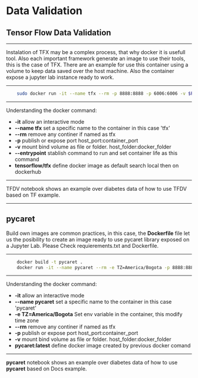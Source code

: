 # Data Validation


## Tensor Flow Data Validation

---

Instalation of TFX may be a complex process, that why docker it is usefull tool. Also each important framework generate an image to use their tools, this is the case of TFX. There are an example for use this container using a volume to keep data saved over the host machine. Also the container expose a jupyter lab instance ready to work.


---
```bash
    sudo docker run -it --name tfx --rm -p 8888:8888 -p 6006:6006 -v $PWD:/tfx/src --entrypoint /run_jupyter.sh  tensorflow/tfx:1.12.0
```

---

Understanding the docker command:

- **-it** allow an interactive mode
- **--name tfx** set a specific name to the container in this case 'tfx'
- **--rm** remove any continer if named as tfx
- **-p** publish or expose port host_port:container_port
- **-v** mount bind volume as file or folder. host_folder:docker_folder
- **--entrypoint** stablish command to run and set container life as this command 
- **tensorflow/tfx** define docker image as default search local then on dockerhub

---


TFDV notebook shows an example over diabetes data of how to use TFDV based on TF example.




---
## pycaret


Build own images are common practices, in this case, the **Dockerfile** file let us the posibility to create an image ready to use pycaret library exposed on a Jupyter Lab. Please Check requierements.txt and Dockerfile.

---
```bash
    docker build -t pycaret .
    docker run -it --name pycaret --rm -e TZ=America/Bogota -p 8888:8888 -v $PWD:/work pycaret:latest
```

---

Understanding the docker command:

- **-it** allow an interactive mode
- **--name pycaret** set a specific name to the container in this case 'pycaret'
- **-e TZ=America/Bogota** Set env variable in the container, this modify time zone
- **--rm** remove any continer if named as tfx
- **-p** publish or expose port host_port:container_port
- **-v** mount bind volume as file or folder. host_folder:docker_folder
- **pycaret:latest** define docker image created by previous docker comand

---

**pycaret** notebook shows an example over diabetes data of how to use **pycaret** based on Docs example.